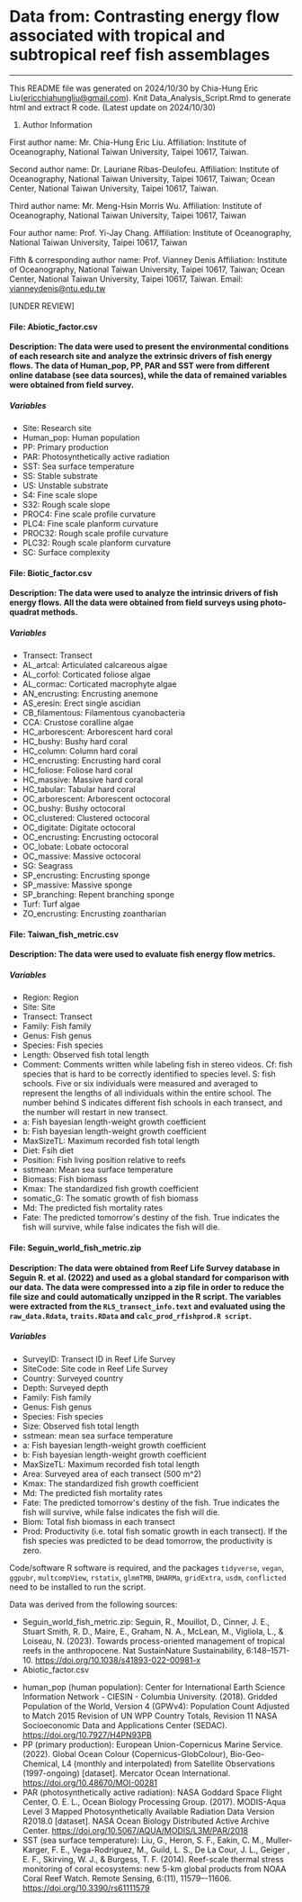 # Data from: Contrasting energy flow associated with tropical and subtropical reef fish assemblages

---

This README file was generated on 2024/10/30 by Chia-Hung Eric Liu(ericchiahungliu@gmail.com). Knit Data_Analysis_Script.Rmd to generate html and extract R code. (Latest update on 2024/10/30)

1. Author Information

First author name: Mr. Chia-Hung Eric Liu. Affiliation: Institute of Oceanography, National Taiwan University, Taipei 10617, Taiwan.

Second author name: Dr. Lauriane Ribas-Deulofeu. Affiliation: Institute of Oceanography, National Taiwan University, Taipei 10617, Taiwan; Ocean Center, National Taiwan University, Taipei 10617, Taiwan.

Third author name: Mr. Meng-Hsin Morris Wu. Affiliation: Institute of Oceanography, National Taiwan University, Taipei 10617, Taiwan

Four author name: Prof. Yi-Jay Chang. Affiliation: Institute of Oceanography, National Taiwan University, Taipei 10617, Taiwan

Fifth & corresponding author name: Prof. Vianney Denis Affiliation: Institute of Oceanography, National Taiwan University, Taipei 10617, Taiwan; Ocean Center, National Taiwan University, Taipei 10617, Taiwan. Email: vianneydenis@ntu.edu.tw

[UNDER REVIEW]


#### File: Abiotic\_factor.csv

**Description: The data were used to present the environmental conditions of each research site and analyze the extrinsic drivers of fish energy flows. The data of Human_pop, PP, PAR and SST were from different online database (see data sources), while the data of remained variables were obtained from field survey.** 

##### Variables

* Site: Research site
* Human_pop: Human population
* PP: Primary production
* PAR: Photosynthetically active radiation
* SST: Sea surface temperature
* SS: Stable substrate
* US: Unstable substrate
* S4: Fine scale slope
* S32: Rough scale slope
* PROC4: Fine scale profile curvature
* PLC4: Fine scale planform curvature
* PROC32: Rough scale profile curvature
* PLC32: Rough scale planform curvature
* SC: Surface complexity

#### File: Biotic\_factor.csv

**Description: The data were used to analyze the intrinsic drivers of fish energy flows. All the data were obtained from field surveys using photo-quadrat methods.** 

##### Variables

* Transect: Transect
* AL_artcal: Articulated calcareous algae
* AL_corfol: Corticated foliose algae
* AL_cormac: Corticated macrophyte algae
* AN_encrusting: Encrusting anemone
* AS_eresin: Erect single ascidian
* CB_filamentous: Filamentous cyanobacteria
* CCA: Crustose coralline algae
* HC_arborescent: Arborescent hard coral
* HC_bushy: Bushy hard coral
* HC_column: Column hard coral
* HC_encrusting: Encrusting hard coral
* HC_foliose: Foliose hard coral
* HC_massive: Massive hard coral
* HC_tabular: Tabular hard coral
* OC_arborescent: Arborescent octocoral
* OC_bushy: Bushy octocoral
* OC_clustered: Clustered octocoral
* OC_digitate: Digitate octocoral
* OC_encrusting: Encrusting octocoral
* OC_lobate: Lobate octocoral
* OC_massive: Massive octocoral
* SG: Seagrass
* SP_encrusting: Encrusting sponge
* SP_massive: Massive sponge
* SP_branching: Repent branching sponge
* Turf: Turf algae
* ZO_encrusting: Encrusting zoantharian

#### File: Taiwan\_fish\_metric.csv

**Description: The data were used to evaluate fish energy flow metrics.** 

##### Variables

* Region: Region
* Site: Site
* Transect: Transect
* Family: Fish family
* Genus: Fish genus
* Species: Fish species
* Length: Observed fish total length
* Comment: Comments written while labeling fish in stereo videos. Cf: fish species that is hard to be correctly identified to species level. S: fish schools. Five or six individuals were measured and averaged to represent the lengths of all individuals within the entire school. The number behind S indicates different fish schools in each transect, and the number will restart in new transect.
* a: Fish bayesian length-weight growth coefficient
* b: Fish bayesian length-weight growth coefficient
* MaxSizeTL: Maximum recorded fish total length
* Diet: Fsih diet
* Position: Fish living position relative to reefs
* sstmean: Mean sea surface temperature
* Biomass: Fish biomass
* Kmax: The standardized fish growth coefficient 
* somatic_G: The somatic growth of fish biomass
* Md: The predicted fish mortality rates
* Fate: The predicted tomorrow's destiny of the fish. True indicates the fish will survive, while false indicates the fish will die. 

#### File: Seguin\_world\_fish\_metric.zip

**Description: The data were obtained from Reef Life Survey database in Seguin R. et al. (2022) and used as a global standard for comparison with our data. The data were compressed into a zip file in order to reduce the file size and could automatically unzipped in the R script. The variables were extracted from the `RLS_transect_info.text` and evaluated using the `raw_data.Rdata`, `traits.RData` and `calc_prod_rfishprod.R script`.** 

##### Variables

* SurveyID: Transect ID in Reef Life Survey
* SiteCode: Site code in Reef Life Survey
* Country: Surveyed country
* Depth: Surveyed depth
* Family: Fish family
* Genus: Fish genus
* Species: Fish species
* Size: Observed fish total length
* sstmean: mean sea surface temperature
* a: Fish bayesian length-weight growth coefficient
* b: Fish bayesian length-weight growth coefficient
* MaxSizeTL: Maximum recorded fish total length
* Area: Surveyed area of each transect (500 m^2)
* Kmax: The standardized fish growth coefficient 
* Md: The predicted fish mortality rates
* Fate: The predicted tomorrow's destiny of the fish. True indicates the fish will survive, while false indicates the fish will die. 
* Biom: Total fish biomass in each transect
* Prod: Productivity (i.e. total fish somatic growth in each transect). If the fish species was predicted to be dead tomorrow, the productivity is zero.


Code/software
R software is required, and the packages `tidyverse`, `vegan`, `ggpubr`, `multcompView`, `rstatix`, `glmmTMB`, `DHARMa`, `gridExtra`, `usdm`, `conflicted` need to be installed to run the script.

Data was derived from the following sources:

* Seguin\_world\_fish\_metric.zip: Seguin, R., Mouillot, D., Cinner, J. E., Stuart Smith, R. D., Maire, E., Graham, N. A., McLean, M., Vigliola, L., & Loiseau, N. (2023). Towards process-oriented management of tropical reefs in the anthropocene. Nat SustainNature Sustainability, 6:148–1571-10. https://doi.org/10.1038/s41893-022-00981-x
*  Abiotic\_factor.csv
  + human_pop (human population): Center for International Earth Science Information Network - CIESIN - Columbia University. (2018). Gridded Population of the World, Version 4 (GPWv4): Population Count Adjusted to Match 2015 Revision of UN WPP Country Totals, Revision 11 NASA Socioeconomic Data and Applications Center (SEDAC). https://doi.org/10.7927/H4PN93PB
  + PP (primary production): European Union-Copernicus Marine Service. (2022). Global Ocean Colour (Copernicus-GlobColour), Bio-Geo-Chemical, L4 (monthly and interpolated) from Satellite Observations (1997-ongoing) [dataset]. Mercator Ocean International. https://doi.org/10.48670/MOI-00281
  + PAR (photosynthetically active radiation): NASA Goddard Space Flight Center, O. E. L., Ocean Biology Processing Group. (2017). MODIS-Aqua Level 3 Mapped Photosynthetically Available Radiation Data Version R2018.0 [dataset]. NASA Ocean Biology Distributed Active Archive Center. https://doi.org/10.5067/AQUA/MODIS/L3M/PAR/2018
  + SST (sea surface temperature): Liu, G., Heron, S. F., Eakin, C. M., Muller-Karger, F. E., Vega-Rodriguez, M., Guild, L. S., De La Cour, J. L., Geiger , E. F., Skirving, W. J., & Burgess, T. F. (2014). Reef-scale thermal stress monitoring of coral ecosystems: new 5-km global products from NOAA Coral Reef Watch. Remote Sensing, 6:(11), 11579–-11606. https://doi.org/10.3390/rs61111579
